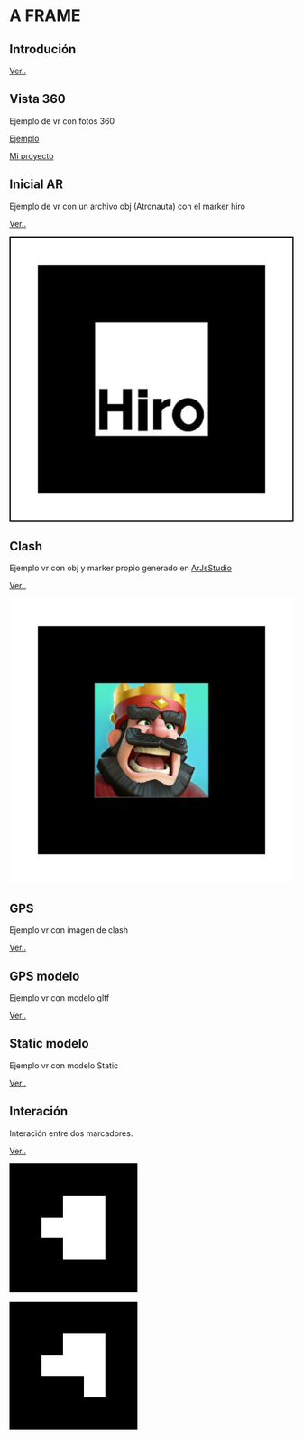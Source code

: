 

# A FRAME

## Introdución

[Ver..](https://elberfeld2.github.io/js3d/a_frame/introducion.html)


## Vista 360

Ejemplo de vr con fotos 360

[Ejemplo](https://elberfeld2.github.io/js3d/a_frame/ecenario.html)


[Mi proyecto](https://elberfeld2.github.io/js3d/a_frame/escenario2.html)


## Inicial AR

Ejemplo de vr con un archivo obj (Atronauta) con el marker hiro

[Ver..](https://elberfeld2.github.io/js3d/a_frame/inicial.html)


![IMG](./marker/marker_hiro.png)

## Clash

Ejemplo vr con obj y marker propio generado en [ArJsStudio](https://ar-js-org.github.io/studio/)

[Ver..](https://elberfeld2.github.io/js3d/a_frame/M1.html)

![IMG](./marker/marker_clash.png)

## GPS

Ejemplo vr con imagen de clash 

[Ver..](https://elberfeld2.github.io/js3d/a_frame/M2.html)

## GPS modelo

Ejemplo vr con modelo gltf

[Ver..](https://elberfeld2.github.io/js3d/a_frame/M3.html)

## Static modelo

Ejemplo vr con modelo Static

[Ver..](https://elberfeld2.github.io/js3d/a_frame/M5.html)

## Interación

Interación entre dos marcadores.

[Ver..](https://elberfeld2.github.io/js3d/a_frame/interacion.html)


![IMG](./marker/barcodes/00.png)


![IMG](./marker/barcodes/01.png)


